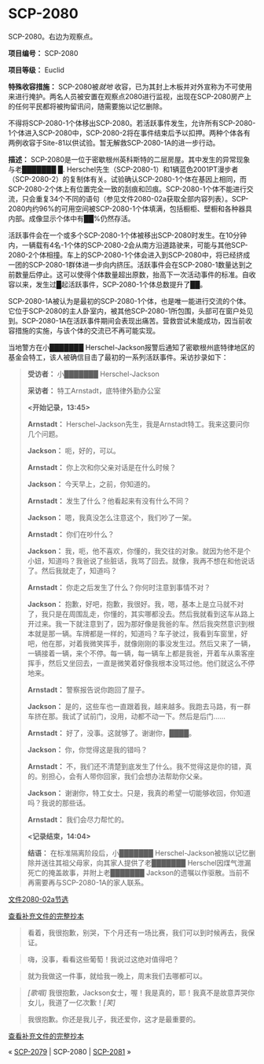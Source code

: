 # SCP-2080
                        




SCP-2080。右边为观察点。



**项目编号：** SCP-2080

**项目等级：** Euclid

**特殊收容措施：** SCP-2080被*就地* 收容，已为其封上木板并对外宣称为不可使用来进行掩护。两名人员被安置在观察点2080进行监视，出现在SCP-2080房产上的任何平民都将被拘留讯问，随需要施以记忆删除。

不得将SCP-2080-1个体移出SCP-2080。若活跃事件发生，允许所有SCP-2080-1个体进入SCP-2080中，SCP-2080-2将在事件结束后予以扣押。两种个体各有两例收容于Site-81以供试验。暂无解救SCP-2080-1A的进一步行动。

**描述：** SCP-2080是一位于密歇根州英科斯特的二层房屋。其中发生的异常现象与老███████ █. Herschel先生（SCP-2080-1）和1辆蓝色2001PT漫步者（SCP-2080-2）的复制体有关。试验确认SCP-2080-1个体在基因上相同，而SCP-2080-2个体上有位置完全一致的刮痕和凹痕。SCP-2080-1个体不能进行交流，只会重复34个不同的语句（参见文件2080-02a获取全部内容列表）。SCP-2080内约96%的可用空间被SCP-2080-1个体填满，包括橱柜、壁橱和各种器具内部。成像显示个体中有██%仍然存活。

活跃事件会在一个或多个SCP-2080-1个体被移出SCP-2080时发生。在10分钟内，一辆载有4名-1个体的SCP-2080-2会从南方沿道路驶来，可能与其他SCP-2080-2个体相撞。车上的SCP-2080-1个体会进入到SCP-2080中，将已经挤成一团的SCP-2080-1群体进一步向内挤压。活跃事件会在SCP-2080-1数量达到之前数量后停止。这可以使得个体数量超出原数，抬高下一次活动事件的标准。自收容以来，发生过█起活跃事件，SCP-2080-1个体总数提升了██。

SCP-2080-1A被认为是最初的SCP-2080-1个体，也是唯一能进行交流的个体。它位于SCP-2080的主人卧室内，被其他SCP-2080-1所包围，头部可在窗户处见到。SCP-2080-1A在活跃事件期间会表现出痛苦。营救尝试未能成功，因当前收容措施的实施，与该个体的交流已不再可能实现。

当地警方在小███████ Herschel-Jackson报警后通知了密歇根州底特律地区的基金会特工，该人被确信目击了最初的一系列活跃事件。采访抄录如下：


> **受访者：** 小███████ Herschel-Jackson
> 
> **采访者：** 特工Arnstadt，底特律外勤办公室
> 
> **<开始记录，13:45>** 
> 
> **Arnstadt：** Herschel-Jackson先生，我是Arnstadt特工。我来这要问你几个问题。
> 
> **Jackson：** 呃，好的，可以。
> 
> **Arnstadt：** 你上次和你父亲对话是在什么时候？
> 
> **Jackson：** 今天早上，之前，你知道的。
> 
> **Arnstadt：** 发生了什么？他看起来有没有什么不同？
> 
> **Jackson：** 嗯，我真没怎么注意这个，我们吵了一架。
> 
> **Arnstadt：** 你们在吵什么？
> 
> **Jackson：** 我，呃，他不喜欢，你懂的，我交往的对象。就因为他不是个小妞，知道吗？我爸说了些脏话，我骂了回去。就像，我再不想在和他说话了。然后我就走了，知道吗？
> 
> **Arnstadt：** 你走之后发生了什么？你何时注意到事情不对？
> 
> **Jackson：** 抱歉，好吧，抱歉，我很好。我，嗯，基本上是立马就不对了，我只是在周围乱走，你懂的，其实哪都没去。然后我就看到这车从路上开过来。我一下就注意到了，因为那好像是我爸的车。然后我突然意识到根本就是那一辆。车牌都是一样的，知道吗？车子驶过，我看到车窗里，好吧，他在那，对着我微笑挥手，就像刚刚的事没发生过。然后又来了一辆，一辆接着一辆，来个不停。每一辆，每一辆车上都是我爸，开着车从乘客座挥手，然后又坐回去，一直是微笑着好像我根本没骂过他。他们就这么不停地来。
> 
> **Arnstadt：** 警察报告说你跑回了屋子。
> 
> **Jackson：** 是的，这些车也一直跟着我，越来越多。我跑去马路，有一群车挤在那。我试了试前门，没用，动都不动一下。然后是后门……
> 
> **Arnstadt：** 好了，没事。这就够了。谢谢你，████。
> 
> **Jackson：** 你，你觉得这是我的错吗？
> 
> **Arnstadt：** 不，我们还不清楚到底发生了什么。我不觉得这是你的错，真的。别担心，会有人带你回家，我们会想办法帮助你父亲。
> 
> **Jackson：** 谢谢你，特工女士。只是，我真的希望一切能够收回，你知道吗？我说的那些话。
> 
> **Arnstadt：** 我们会尽力帮忙的。
> 
> **<记录结束，14:04>** 
> 
> **结语：** 在标准隔离阶段后，小███████ Herschel-Jackson被施以记忆删除并送往其祖父母家，向其家人提供了老███████ Herschel因煤气泄漏死亡的掩盖故事，并附上老███████ Jackson的遗嘱以作驱散。当前不再需要再与SCP-2080-1A的家人联系。
> 


<a shape='rect' class='collapsible-block-link' href='javascript:;'>&#25991;&#20214;2080-02a&#33410;&#36873;</a>

<a shape='rect' class='collapsible-block-link' href='javascript:;'>&#26597;&#30475;&#34917;&#20805;&#25991;&#20214;&#30340;&#23436;&#25972;&#25220;&#26412;</a>


> 看着，我很抱歉，别哭，下个月还有一场比赛，我们可以到时候再去，我保证。
> 


> 嗨，没事，看看这些葡萄！我说过这绝对值得吧？
> 


> 就为我做这一件事，就给我一晚上，周末我们去哪都可以。
> 


> *[歌唱]* 我很抱歉，Jackson女士，喔！我是真的，耶！我真不是故意弄哭你女儿，我道了一亿次歉！*[笑]* 
> 


> 我很抱歉。你还是我儿子，我还爱你，这才是最重要的。
> 


<a shape='rect' class='collapsible-block-link' href='javascript:;'>&#26597;&#30475;&#34917;&#20805;&#25991;&#20214;&#30340;&#23436;&#25972;&#25220;&#26412;</a>




« [SCP-2079](/scp-2079) | SCP-2080 | [SCP-2081](/scp-2081) »





                    